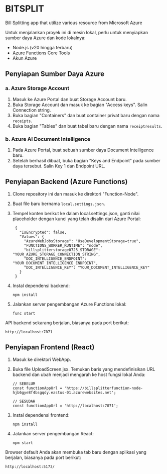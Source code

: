 # BITSPLIT
Bill Splitting app that utilize various resource from Microsoft Azure

Untuk menjalankan proyek ini di mesin lokal, perlu untuk menyiapkan sumber daya Azure dan kode lokalnya:

- Node.js (v20 hingga terbaru)
- Azure Functions Core Tools
- Akun Azure

## Penyiapan Sumber Daya Azure
### a. Azure Storage Account
  1) Masuk ke Azure Portal dan buat Storage Account baru.
  2) Buka Storage Account dan masuk ke bagian "Access keys". Salin Connection string.
  3) Buka bagian "Containers" dan buat container privat baru dengan nama `receipts`.
  4) Buka bagian "Tables" dan buat tabel baru dengan nama `receiptresults`.

### b. Azure AI Document Intelligence
  1) Pada Azure Portal, buat sebuah sumber daya Document Intelligence baru.
  2) Setelah berhasil dibuat, buka bagian "Keys and Endpoint" pada sumber daya tersebut. Salin Key 1 dan Endpoint URL.

## Penyiapan Backend (Azure Functions)
  1) Clone repository ini dan masuk ke direktori "Function-Node".
  2) Buat file baru bernama `local.settings.json`.
  3) Tempel konten berikut ke dalam local.settings.json, ganti nilai placeholder dengan kunci yang telah disalin dari Azure Portal:
          
          {
            "IsEncrypted": false,
            "Values": {
              "AzureWebJobsStorage": "UseDevelopmentStorage=true",
              "FUNCTIONS_WORKER_RUNTIME": "node",
              "billsplitterstorage0725_STORAGE": "YOUR_AZURE_STORAGE_CONNECTION_STRING",
              "DOC_INTELLIGENCE_ENDPOINT": "YOUR_DOCUMENT_INTELLIGENCE_ENDPOINT",
              "DOC_INTELLIGENCE_KEY": "YOUR_DOCUMENT_INTELLIGENCE_KEY"
            }
          }

  4) Instal dependensi backend:

         npm install

  5) Jalankan server pengembangan Azure Functions lokal:

         func start

API backend sekarang berjalan, biasanya pada port berikut:

    http://localhost:7071

## Penyiapan Frontend (React)
  1) Masuk ke direktori WebApp.
  2) Buka file UploadScreen.jsx. Temukan baris yang mendefinisikan URL backend dan ubah menjadi mengarah ke host fungsi lokal Anda:

         // SEBELUM
         const functionAppUrl = 'https://billsplitterfunction-node-hjb6gye8f4bsgqdy.eastus-01.azurewebsites.net';
      
         // SESUDAH
         const functionAppUrl = 'http://localhost:7071';

  3) Instal dependensi frontend:

         npm install

  4) Jalankan server pengembangan React:

         npm start

Browser default Anda akan membuka tab baru dengan aplikasi yang berjalan, biasanya pada port berikut:

    http://localhost:5173/
